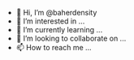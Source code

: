 - 👋 Hi, I’m @baherdensity
- 👀 I’m interested in ...
- 🌱 I’m currently learning ...
- 💞️ I’m looking to collaborate on ...
- 📫 How to reach me ...

<!---
baherdensity/baherdensity is a ✨ special ✨ repository because its `README.md` (this file) appears on your GitHub profile.
You can click the Preview link to take a look at your changes.
--->
